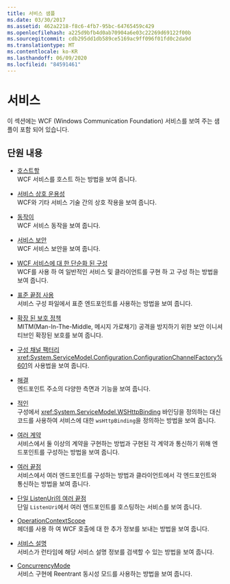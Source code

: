 ```yaml
---
title: 서비스 샘플
ms.date: 03/30/2017
ms.assetid: 462a2218-f8c6-4fb7-95bc-64765459c429
ms.openlocfilehash: a225d9bfb4d0ab70904a6e03c22269d69122f00b
ms.sourcegitcommit: cdb295dd1db589ce5169ac9ff096f01fd0c2da9d
ms.translationtype: MT
ms.contentlocale: ko-KR
ms.lasthandoff: 06/09/2020
ms.locfileid: "84591461"
---
```

# <a name="services"></a>서비스

이 섹션에는 WCF (Windows Communication Foundation) 서비스를 보여 주는 샘플이 포함 되어 있습니다.

## <a name="in-this-section"></a>단원 내용

- [호스트할](../feature-details/hosting.md)\
WCF 서비스를 호스트 하는 방법을 보여 줍니다.

- [서비스 상호 운용성](service-interoperability.md)\
WCF와 기타 서비스 기술 간의 상호 작용을 보여 줍니다.

- [동작이](behaviors.md)\
WCF 서비스 동작을 보여 줍니다.

- [서비스 보안](service-security.md)\
WCF 서비스 보안을 보여 줍니다.

- [WCF 서비스에 대 한 단순화 된 구성](simplified-configuration-for-wcf-services.md)\
WCF를 사용 하 여 일반적인 서비스 및 클라이언트를 구현 하 고 구성 하는 방법을 보여 줍니다.

- [표준 끝점 사용](usage-of-standard-endpoints.md)\
서비스 구성 파일에서 표준 엔드포인트를 사용하는 방법을 보여 줍니다.

- [확장 된 보호 정책](extended-protection-policy.md)\
MITM(Man-In-The-Middle, 메시지 가로채기) 공격을 방지하기 위한 보안 이니셔티브인 확장된 보호를 보여 줍니다.

- [구성 채널 팩터리](configuration-channel-factory.md)\
<xref:System.ServiceModel.Configuration.ConfigurationChannelFactory%601>의 사용법을 보여 줍니다.

- [해결](addressing.md)\
엔드포인트 주소의 다양한 측면과 기능을 보여 줍니다.

- [적인](imperative.md)\
구성에서 <xref:System.ServiceModel.WSHttpBinding> 바인딩을 정의하는 대신 코드를 사용하여 서비스에 대한 `wsHttpBinding`을 정의하는 방법을 보여 줍니다.

- [여러 계약](multiple-contracts.md)\
서비스에서 둘 이상의 계약을 구현하는 방법과 구현된 각 계약과 통신하기 위해 엔드포인트를 구성하는 방법을 보여 줍니다.

- [여러 끝점](multiple-endpoints.md)\
서비스에서 여러 엔드포인트를 구성하는 방법과 클라이언트에서 각 엔드포인트와 통신하는 방법을 보여 줍니다.

- [단일 ListenUri의 여러 끝점](multiple-endpoints-at-a-single-listenuri.md)\
단일 `ListenUri`에서 여러 엔드포인트를 호스팅하는 서비스를 보여 줍니다.

- [OperationContextScope](operationcontextscope.md)\
헤더를 사용 하 여 WCF 호출에 대 한 추가 정보를 보내는 방법을 보여 줍니다.

- [서비스 설명](service-description.md)\
서비스가 런타임에 해당 서비스 설명 정보를 검색할 수 있는 방법을 보여 줍니다.

- [ConcurrencyMode](concurrencymode-reentrant.md)\
서비스 구현에 Reentrant 동시성 모드를 사용하는 방법을 보여 줍니다.
